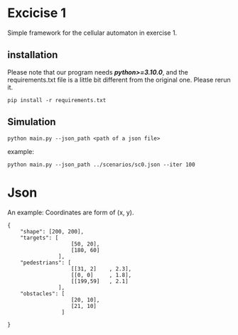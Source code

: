 # Excicise 1

Simple framework for the cellular automaton in exercise 1.

## installation

Please note that our program needs ***python>=3.10.0***, and the requirements.txt file is a little bit different from the original one. Please rerun it.

```
pip install -r requirements.txt 
```

## Simulation

```
python main.py --json_path <path of a json file>
```

example:

```
python main.py --json_path ../scenarios/sc0.json --iter 100
```

# Json

An example:
Coordinates are form of (x, y).

```
{
    "shape": [200, 200],
    "targets": [
                    [50, 20],
                    [180, 60]
                ],
    "pedestrians": [
                    [[31, 2]    , 2.3],
                    [[0, 0]     , 1.8],
                    [[199,59]   , 2.1]
                ],
    "obstacles": [
                    [20, 10],
                    [21, 10]
                 ]
              
}
```

